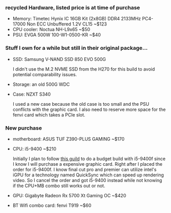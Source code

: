### recycled Hardware, listed price is at time of purchase
- Memory: Timetec Hynix IC 16GB Kit (2x8GB) DDR4 2133MHz PC4-17000 Non ECC Unbuffered 1.2V CL15 ~$123
- CPU cooler: Noctua NH-L9x65 ~$50
- PSU: EVGA 500W 100-W1-0500-KR ~$40

### Stuff I own for a while but still in their original package...
- SSD: Samsung V-NAND SSD 850 EVO 500G

   I didn't use the M.2 NVME SSD from the H270 for this build to avoid potential comparability issues.
- Storage: an old 500G WDC
- Case: NZXT S340

   I used a new case because the old case is too small and the PSU conflicts with the graphic card. I also need to reserve more space for the fenvi card which takes a PCIe slot.


### New purchase
- motherboard: ASUS TUF Z390-PLUS GAMING ~$170
- CPU: i5-9400 ~$210

   Initially I plan to follow [this guild](https://www.reddit.com/r/hackintosh/comments/ck0c0d/build_i59400f_16gb_ram_asus_tuf_z390plus_gaming/) to do a budget build with i5-9400f since I know I will purchase a expensive graphic card. Right after I placed the order for i5-9400f. I know final cut pro and premier can utilize intel's iGPU for a technology named QuickSync which can speed up rendering video. So I cancel the order and got i5-9400 instead while not knowing if the CPU+MB combo still works out or not.

- GPU: Gigabyte Radeon Rx 5700 Xt Gaming OC ~$420
- BT Wifi combo card: fenvi T919 ~$60
